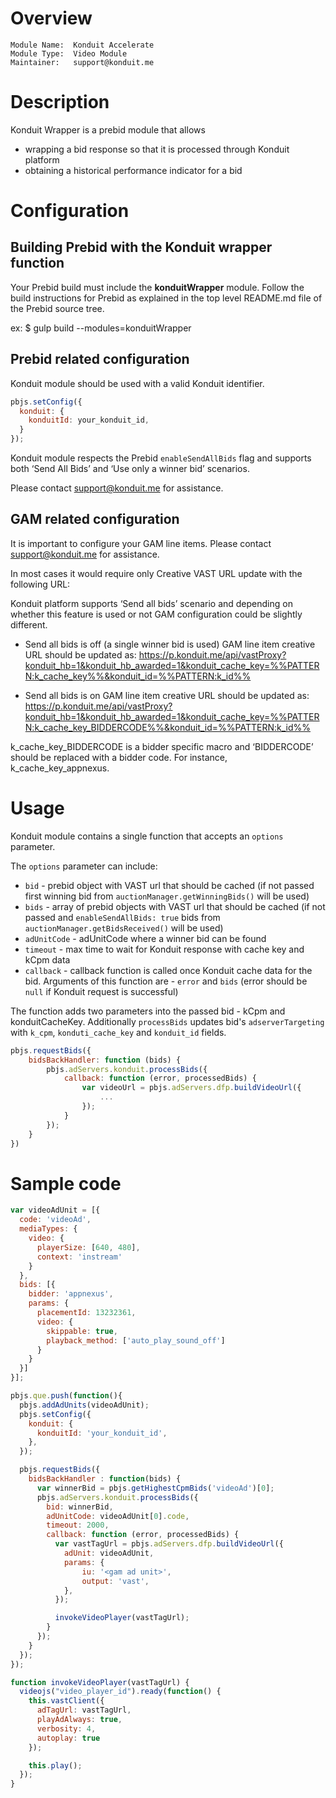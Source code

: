 # Overview

```
Module Name:  Konduit Accelerate
Module Type:  Video Module
Maintainer:   support@konduit.me
```

# Description

Konduit Wrapper is a prebid module that allows
- wrapping a bid response so that it is processed through Konduit platform
- obtaining a historical performance indicator for a bid


# Configuration

## Building Prebid with the Konduit wrapper function

Your Prebid build must include the **konduitWrapper** module. Follow the build instructions for Prebid as explained in the top level README.md file of the Prebid source tree.

ex: $ gulp build --modules=konduitWrapper


## Prebid related configuration

Konduit module should be used with a valid Konduit identifier.

```javascript
pbjs.setConfig({
  konduit: {
    konduitId: your_konduit_id,
  }
});
```

Konduit module respects the Prebid `enableSendAllBids` flag and supports both ‘Send All Bids’ and ‘Use only a winner bid’ scenarios.

Please contact support@konduit.me for assistance.

## GAM related configuration

It is important to configure your GAM line items. 
Please contact support@konduit.me for assistance.

In most cases it would require only Creative VAST URL update with the following URL:

Konduit platform supports ‘Send all bids’ scenario and depending on whether this feature is used or not GAM configuration could be slightly different.

- Send all bids is off (a single winner bid is used)
GAM line item creative URL should be updated as:
https://p.konduit.me/api/vastProxy?konduit_hb=1&konduit_hb_awarded=1&konduit_cache_key=%%PATTERN:k_cache_key%%&konduit_id=%%PATTERN:k_id%%

- Send all bids is on
GAM line item creative URL should be updated as:
https://p.konduit.me/api/vastProxy?konduit_hb=1&konduit_hb_awarded=1&konduit_cache_key=%%PATTERN:k_cache_key_BIDDERCODE%%&konduit_id=%%PATTERN:k_id%%

k_cache_key_BIDDERCODE is a bidder specific macro and ‘BIDDERCODE’ should be replaced with a bidder code. For instance, k_cache_key_appnexus.

# Usage

Konduit module contains a single function that accepts an `options` parameter.

The `options` parameter can include:
* `bid` - prebid object with VAST url that should be cached (if not passed first winning bid from `auctionManager.getWinningBids()` will be used)
* `bids` - array of prebid objects with VAST url that should be cached (if not passed and `enableSendAllBids: true` bids from `auctionManager.getBidsReceived()` will be used)
* `adUnitCode` - adUnitCode where a winner bid can be found
* `timeout` - max time to wait for Konduit response with cache key and kCpm data
* `callback` - callback function is called once Konduit cache data for the bid. Arguments of this function are - `error` and `bids` (error should be `null` if Konduit request is successful)

The function adds two parameters into the passed bid - kCpm and konduitCacheKey. Additionally `processBids` updates bid's `adserverTargeting` with `k_cpm`, `konduti_cache_key` and `konduit_id` fields.


```javascript
pbjs.requestBids({
    bidsBackHandler: function (bids) {
        pbjs.adServers.konduit.processBids({
            callback: function (error, processedBids) {
                var videoUrl = pbjs.adServers.dfp.buildVideoUrl({
                    ...
                });
            }
        });
    }
})
```


# Sample code

```javascript
var videoAdUnit = [{
  code: 'videoAd',
  mediaTypes: {
    video: {
      playerSize: [640, 480],
      context: 'instream'
    }
  },
  bids: [{
    bidder: 'appnexus',
    params: {
      placementId: 13232361,
      video: {
        skippable: true,
        playback_method: ['auto_play_sound_off']
      }
    }
  }]
}];

pbjs.que.push(function(){
  pbjs.addAdUnits(videoAdUnit);
  pbjs.setConfig({
    konduit: {
      konduitId: 'your_konduit_id',
    },
  });

  pbjs.requestBids({
    bidsBackHandler : function(bids) {
      var winnerBid = pbjs.getHighestCpmBids('videoAd')[0];
      pbjs.adServers.konduit.processBids({
        bid: winnerBid,
        adUnitCode: videoAdUnit[0].code,
        timeout: 2000,
        callback: function (error, processedBids) {
          var vastTagUrl = pbjs.adServers.dfp.buildVideoUrl({
            adUnit: videoAdUnit,
            params: {
                iu: '<gam ad unit>',
                output: 'vast',
            },
          });

          invokeVideoPlayer(vastTagUrl);
        }
      });
    }
  });
});

function invokeVideoPlayer(vastTagUrl) {
  videojs("video_player_id").ready(function() {
    this.vastClient({
      adTagUrl: vastTagUrl,
      playAdAlways: true,
      verbosity: 4,
      autoplay: true
    });

    this.play();
  });
}
```



